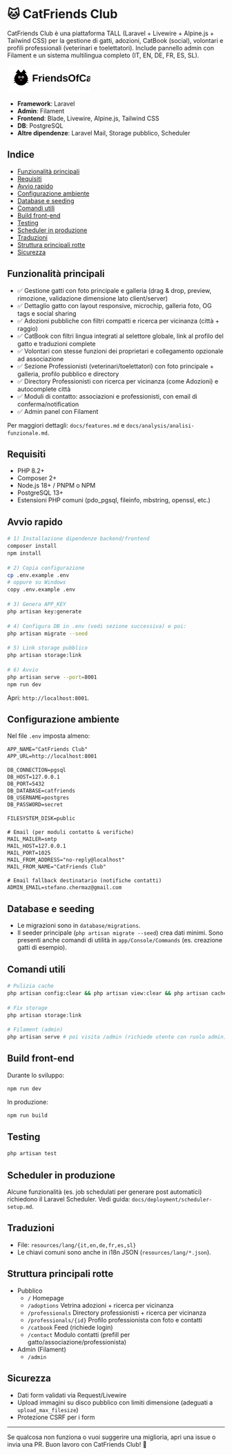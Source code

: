 # 🐱 CatFriends Club

CatFriends Club è una piattaforma TALL (Laravel + Livewire + Alpine.js + Tailwind CSS) per la gestione di gatti, adozioni, CatBook (social), volontari e profili professionali (veterinari e toelettatori). Include pannello admin con Filament e un sistema multilingua completo (IT, EN, DE, FR, ES, SL).

<p align="left">
  <img src="public/images/cat-logo.svg" alt="CatFriends Club" height="64" />
</p>

- **Framework**: Laravel
- **Admin**: Filament
- **Frontend**: Blade, Livewire, Alpine.js, Tailwind CSS
- **DB**: PostgreSQL
- **Altre dipendenze**: Laravel Mail, Storage pubblico, Scheduler

## Indice
- [Funzionalità principali](#funzionalità-principali)
- [Requisiti](#requisiti)
- [Avvio rapido](#avvio-rapido)
- [Configurazione ambiente](#configurazione-ambiente)
- [Database e seeding](#database-e-seeding)
- [Comandi utili](#comandi-utili)
- [Build front-end](#build-front-end)
- [Testing](#testing)
- [Scheduler in produzione](#scheduler-in-produzione)
- [Traduzioni](#traduzioni)
- [Struttura principali rotte](#struttura-principali-rotte)
- [Sicurezza](#sicurezza)

## Funzionalità principali
- ✅ Gestione gatti con foto principale e galleria (drag & drop, preview, rimozione, validazione dimensione lato client/server)
- ✅ Dettaglio gatto con layout responsive, microchip, galleria foto, OG tags e social sharing
- ✅ Adozioni pubbliche con filtri compatti e ricerca per vicinanza (città + raggio)
- ✅ CatBook con filtri lingua integrati al selettore globale, link al profilo del gatto e traduzioni complete
- ✅ Volontari con stesse funzioni dei proprietari e collegamento opzionale ad associazione
- ✅ Sezione Professionisti (veterinari/toelettatori) con foto principale + galleria, profilo pubblico e directory
- ✅ Directory Professionisti con ricerca per vicinanza (come Adozioni) e autocomplete città
- ✅ Moduli di contatto: associazioni e professionisti, con email di conferma/notification
- ✅ Admin panel con Filament

Per maggiori dettagli: `docs/features.md` e `docs/analysis/analisi-funzionale.md`.

## Requisiti
- PHP 8.2+
- Composer 2+
- Node.js 18+ / PNPM o NPM
- PostgreSQL 13+
- Estensioni PHP comuni (pdo_pgsql, fileinfo, mbstring, openssl, etc.)

## Avvio rapido
```bash
# 1) Installazione dipendenze backend/frontend
composer install
npm install

# 2) Copia configurazione
cp .env.example .env
# oppure su Windows
copy .env.example .env

# 3) Genera APP_KEY
php artisan key:generate

# 4) Configura DB in .env (vedi sezione successiva) e poi:
php artisan migrate --seed

# 5) Link storage pubblico
php artisan storage:link

# 6) Avvio
php artisan serve --port=8001
npm run dev
```

Apri: `http://localhost:8001`.

## Configurazione ambiente
Nel file `.env` imposta almeno:
```
APP_NAME="CatFriends Club"
APP_URL=http://localhost:8001

DB_CONNECTION=pgsql
DB_HOST=127.0.0.1
DB_PORT=5432
DB_DATABASE=catfriends
DB_USERNAME=postgres
DB_PASSWORD=secret

FILESYSTEM_DISK=public

# Email (per moduli contatto & verifiche)
MAIL_MAILER=smtp
MAIL_HOST=127.0.0.1
MAIL_PORT=1025
MAIL_FROM_ADDRESS="no-reply@localhost"
MAIL_FROM_NAME="CatFriends Club"

# Email fallback destinatario (notifiche contatti)
ADMIN_EMAIL=stefano.chermaz@gmail.com
```

## Database e seeding
- Le migrazioni sono in `database/migrations`.
- Il seeder principale (`php artisan migrate --seed`) crea dati minimi. Sono presenti anche comandi di utilità in `app/Console/Commands` (es. creazione gatti di esempio).

## Comandi utili
```bash
# Pulizia cache
php artisan config:clear && php artisan view:clear && php artisan cache:clear

# Fix storage
php artisan storage:link

# Filament (admin)
php artisan serve # poi visita /admin (richiede utente con ruolo admin)
```

## Build front-end
Durante lo sviluppo:
```bash
npm run dev
```
In produzione:
```bash
npm run build
```

## Testing
```bash
php artisan test
```

## Scheduler in produzione
Alcune funzionalità (es. job schedulati per generare post automatici) richiedono il Laravel Scheduler. Vedi guida: `docs/deployment/scheduler-setup.md`.

## Traduzioni
- File: `resources/lang/{it,en,de,fr,es,sl}`
- Le chiavi comuni sono anche in i18n JSON (`resources/lang/*.json`).

## Struttura principali rotte
- Pubblico
  - `/` Homepage
  - `/adoptions` Vetrina adozioni + ricerca per vicinanza
  - `/professionals` Directory professionisti + ricerca per vicinanza
  - `/professionals/{id}` Profilo professionista con foto e contatti
  - `/catbook` Feed (richiede login)
  - `/contact` Modulo contatti (prefill per gatto/associazione/professionista)
- Admin (Filament)
  - `/admin`

## Sicurezza
- Dati form validati via Request/Livewire
- Upload immagini su disco pubblico con limiti dimensione (adeguati a `upload_max_filesize`)
- Protezione CSRF per i form

---
Se qualcosa non funziona o vuoi suggerire una miglioria, apri una issue o invia una PR. Buon lavoro con CatFriends Club! 🐾
